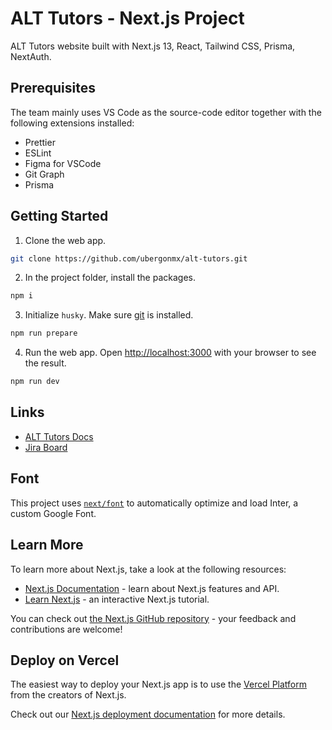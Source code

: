 # ALT Tutors - Next.js Project

ALT Tutors website built with Next.js 13, React, Tailwind CSS, Prisma, NextAuth.

## Prerequisites

The team mainly uses VS Code as the source-code editor together with the following extensions installed:

- Prettier
- ESLint
- Figma for VSCode
- Git Graph
- Prisma

## Getting Started

1. Clone the web app.

```bash
git clone https://github.com/ubergonmx/alt-tutors.git
```

2. In the project folder, install the packages.

```bash
npm i
```

3. Initialize `husky`. Make sure [git](https://git-scm.com/downloads) is installed.

```bash
npm run prepare
```

4. Run the web app. Open [http://localhost:3000](http://localhost:3000) with your browser to see the result.

```bash
npm run dev
```

## Links

- [ALT Tutors Docs](https://alt-tutors-docs.vercel.app/)
- [Jira Board](https://alt-ahead.atlassian.net/jira/software/projects/ALT/boards/1)

## Font

This project uses [`next/font`](https://nextjs.org/docs/basic-features/font-optimization) to automatically optimize and load Inter, a custom Google Font.

## Learn More

To learn more about Next.js, take a look at the following resources:

- [Next.js Documentation](https://nextjs.org/docs) - learn about Next.js features and API.
- [Learn Next.js](https://nextjs.org/learn) - an interactive Next.js tutorial.

You can check out [the Next.js GitHub repository](https://github.com/vercel/next.js/) - your feedback and contributions are welcome!

## Deploy on Vercel

The easiest way to deploy your Next.js app is to use the [Vercel Platform](https://vercel.com/new?utm_medium=default-template&filter=next.js&utm_source=create-next-app&utm_campaign=create-next-app-readme) from the creators of Next.js.

Check out our [Next.js deployment documentation](https://nextjs.org/docs/deployment) for more details.
